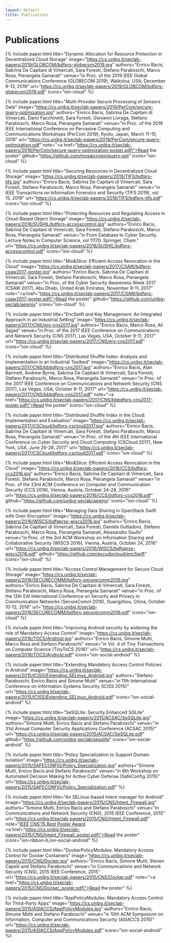 ```yaml
---
layout: default
title: Publications
---
```


# Publications

{% include paper.html
   title="Dynamic Allocation for Resource Protection in Decentralized Cloud Storage"
   image="https://cs.unibg.it/seclab-papers/2019/GLOBCOM/bdfprs-globecom2019.jpg"
   authors="Enrico Bacis, Sabrina De Capitani di Vimercati, Sara Foresti, Stefano Paraboschi, Marco Rosa, Pierangela Samarati"
   venue="in Proc. of the 2019 IEEE Global Communications Conference (GLOBECOM 2019), Waikoloa, USA, December 9-13, 2019"
   url="https://cs.unibg.it/seclab-papers/2019/GLOBCOM/bdfprs-globecom2019.pdf"
   icons="ion-cloud" %}

{% include paper.html
   title="Multi-Provider Secure Processing of Sensors Data"
   image="https://cs.unibg.it/seclab-papers/2019/PerCom/secure-query-optimization.jpg"
   authors="Enrico Bacis, Sabrina De Capitani di Vimercati, Dario Facchinetti, Sara Foresti, Giovanni Livraga, Stefano Paraboschi, Marco Rosa, Pierangela Samarati"
   venue="in Proc. of the 2019 IEEE International Conference on Pervasive Computing and Communications Workshops (PerCom 2019), Kyoto, Japan, March 11-15, 2019"
   url="https://cs.unibg.it/seclab-papers/2019/PerCom/secure-query-optimization.pdf"
   note="<a href=\"https://cs.unibg.it/seclab-papers/2019/PerCom/secure-query-optimization-poster.pdf\">Read the poster</a>"
   github="https://github.com/mosaicrown/query-opt"
   icons="ion-cloud" %}

{% include paper.html
   title="Securing Resources in Decentralized Cloud Storage"
   image="https://cs.unibg.it/seclab-papers/2019/TIFS/bdfprs-tifs.jpg"
   authors="Enrico Bacis, Sabrina De Capitani di Vimercati, Sara Foresti, Stefano Paraboschi, Marco Rosa, Pierangela Samarati"
   venue="in IEEE Transactions on Information Forensics and Security (TIFS 2019), vol. 15, 2019"
   url="https://cs.unibg.it/seclab-papers/2019/TIFS/bdfprs-tifs.pdf"
   icons="ion-cloud" %}

{% include paper.html
   title="Protecting Resources and Regulating Access in Cloud-Based Object Storage"
   image="https://cs.unibg.it/seclab-papers/2018/SUSHIL/bdfprs-accesscontrol.jpg"
   authors="Enrico Bacis, Sabrina De Capitani di Vimercati, Sara Foresti, Stefano Paraboschi, Marco Rosa, Pierangela Samarati"
   venue="in From Database to Cyber Security. Lecture Notes in Computer Science, vol 11170. Springer, Cham."
   url="https://cs.unibg.it/seclab-papers/2018/SUSHIL/bdfprs-accesscontrol.pdf"
   icons="ion-cloud" %}

{% include paper.html
   title="Mix&Slice: Efficient Access Revocation in the Cloud"
   image="https://cs.unibg.it/seclab-papers/2017/CSAW/bdfprs-csaw2017-poster.jpg"
   authors="Enrico Bacis, Sabrina De Capitani di Vimercati, Sara Foresti, Stefano Paraboschi, Marco Rosa, Pierangela Samarati"
   venue="in Proc. of the Cyber Security Awareness Week 2017 (CSAW 2017), Abu Dhabi, United Arab Emirates, November 9-11, 2017"
   note="<a href=\"https://cs.unibg.it/seclab-papers/2017/CSAW/bdfprs-csaw2017-poster.pdf\">Read the poster</a>"
   github="https://github.com/unibg-seclab/aesmix"
   icons="ion-cloud" %}

{% include paper.html
   title="EncSwift and Key Management: An Integrated Approach in an Industrial Setting"
   image="https://cs.unibg.it/seclab-papers/2017/CNS/ers-cns2017.jpg"
   authors="Enrico Bacis, Marco Rosa, Ali Sajjad"
   venue="in Proc. of the 2017 IEEE Conference on Communications and Network Security (CNS 2017), Las Vegas, USA, October 9-11, 2017"
   url="https://cs.unibg.it/seclab-papers/2017/CNS/ers-cns2017.pdf"
   icons="ion-cloud" %}

{% include paper.html
   title="Distributed Shuffle Index: Analysis and Implementation in an Industrial Testbed"
   image="https://cs.unibg.it/seclab-papers/2017/CNS/bbbdfprs-cns2017.jpg"
   authors="Enrico Bacis, Alan Barrnett, Andrew Byrne, Sabrina De Capitani di Vimercati, Sara Foresti, Stefano Paraboschi, Marco Rosa, Pierangela Samarati"
   venue="in Proc. of the 2017 IEEE Conference on Communications and Network Security (CNS 2017), Las Vegas, USA, October 9-11, 2017"
   url="https://cs.unibg.it/seclab-papers/2017/CNS/bbbdfprs-cns2017.pdf"
   note="<a href=\"https://cs.unibg.it/seclab-papers/2017/CNS/bbbdfprs-cns2017-poster.pdf\">Read the poster</a>"
   icons="ion-cloud" %}

{% include paper.html
   title="Distributed Shuffle Index in the Cloud: Implementation and Evaluation"
   image="https://cs.unibg.it/seclab-papers/2017/CSCloud/bdfprs-cscloud2017.jpg"
   authors="Enrico Bacis, Sabrina De Capitani di Vimercati, Sara Foresti, Stefano Paraboschi, Marco Rosa, Pierangela Samarati"
   venue="in Proc. of the 4th IEEE International Conference on Cyber Security and Cloud Computing (CSCloud 2017), New York, USA, June 26-28, 2017"
   url="https://cs.unibg.it/seclab-papers/2017/CSCloud/bdfprs-cscloud2017.pdf"
   icons="ion-cloud" %}

{% include paper.html
   title="Mix&Slice: Efficient Access Revocation in the Cloud"
   image="https://cs.unibg.it/seclab-papers/2016/CCS/bdfprs-ccs2016.jpg"
   authors="Enrico Bacis, Sabrina De Capitani di Vimercati, Sara Foresti, Stefano Paraboschi, Marco Rosa, Pierangela Samarati"
   venue="in Proc. of the 23rd ACM Conference on Computer and Communication Security (CCS 2016), Vienna, Austria, October 24-28, 2016"
   url="https://cs.unibg.it/seclab-papers/2016/CCS/bdfprs-ccs2016.pdf"
   github="https://github.com/unibg-seclab/aesmix"
   icons="ion-cloud" %}

{% include paper.html
   title="Managing Data Sharing in OpenStack Swift with Over-Encryption"
   image="https://cs.unibg.it/seclab-papers/2016/WISCS/bdfgprss-wiscs2016.jpg"
   authors="Enrico Bacis, Sabrina De Capitani di Vimercati, Sara Foresti, Daniele Guttadoro, Stefano Paraboschi, Marco Rosa, Pierangela Samarati, Alessandro Saullo"
   venue="in Proc. of the 3rd ACM Workshop on Information Sharing and Collaborative Security (WISCS 2016), Vienna, Austria, October 24, 2016"
   url="https://cs.unibg.it/seclab-papers/2016/WISCS/bdfgprss-wiscs2016.pdf"
   github="https://github.com/escudocloud/encSwift"
   icons="ion-cloud" %}

{% include paper.html
   title="Access Control Management for Secure Cloud Storage"
   image="https://cs.unibg.it/seclab-papers/2016/SECURECOMM/bdfprs-securecomm2016.jpg"
   authors="Enrico Bacis, Sabrina De Capitani di Vimercati, Sara Foresti, Stefano Paraboschi, Marco Rosa, Pierangela Samarati"
   venue="in Proc. of the 12th EAI International Conference on Security and Privacy in Communication Networks (SecureComm 2016), Guangzhou, China, October 10-12, 2016"
   url="https://cs.unibg.it/seclab-papers/2016/SECURECOMM/bdfprs-securecomm2016.pdf"
   icons="ion-cloud" %}

{% include paper.html
   title="Improving Android security by widening the role of Mandatory Access Control"
   image="https://cs.unibg.it/seclab-papers/2016/TOCS/Android.jpg"
   authors="Enrico Bacis, Simone Mutti, Marco Rosa and Stefano Paraboschi"
   venue="in Vol. 4 of Tiny Transactions on Computer Science (TinyToCS 2016)"
   url="https://cs.unibg.it/seclab-papers/2016/TOCS/Android.pdf"
   icons="ion-social-android" %}

{% include paper.html
   title="Extending Mandatory Access Control Policies in Android"
   image="https://cs.unibg.it/seclab-papers/2015/ICISS/Extending_SELinux_Android.jpg"
   authors="Stefano Paraboschi, Enrico Bacis and Simone Mutti"
   venue="in 11th International Conference on Information Systems Security (ICISS 2015)"
   url="https://cs.unibg.it/seclab-papers/2015/ICISS/Extending_SELinux_Android.pdf"
   icons="ion-social-android" %}

{% include paper.html
   title="SeSQLite: Security Enhanced SQLite"
   image="https://cs.unibg.it/seclab-papers/2015/ACSAC/SeSQLite.jpg"
   authors="Simone Mutti, Enrico Bacis and Stefano Paraboschi"
   venue="in 31st Annual Computer Security Applications Conference (ACSAC 2015)"
   url="https://cs.unibg.it/seclab-papers/2015/ACSAC/SeSQLite.pdf"
   github="https://github.com/unibg-seclab/sesqlite"
   icons="ion-social-android" %}

{% include paper.html
   title="Policy Specialization to Support Domain Isolation"
   image="https://cs.unibg.it/seclab-papers/2015/SAFECONFIG/Policy_Specialization.jpg"
   authors="Simone Mutti, Enrico Bacis and Stefano Paraboschi"
   venue="in 8th Workshop on Automated Decision Making for Active Cyber Defense (SafeConfig 2015)"
   url="https://cs.unibg.it/seclab-papers/2015/SAFECONFIG/Policy_Specialization.pdf" %}

{% include paper.html
   title="An SELinux-based Intent manager for Android"
   image="https://cs.unibg.it/seclab-papers/2015/CNS/Intent_Firewall.jpg"
   authors="Simone Mutti, Enrico Bacis and Stefano Paraboschi"
   venue="in Communications and Network Security (CNS), 2015 IEEE Conference, 2015"
   url="https://cs.unibg.it/seclab-papers/2015/CNS/Intent_Firewall.pdf"
   note="<u>IEEE CNS'15 Best Poster Award</u><br/><a href=\"https://cs.unibg.it/seclab-papers/2015/CNS/Intent_Firewall_poster.pdf\">Read the poster</a>"
   icons="ion-ribbon-b,ion-social-android" %}

{% include paper.html
   title="DockerPolicyModules: Mandatory Access Control for Docker Containers"
   image="https://cs.unibg.it/seclab-papers/2015/CNS/Docker.jpg"
   authors="Enrico Bacis, Simone Mutti, Steven Capelli and Stefano Paraboschi"
   venue="in Communications and Network Security (CNS), 2015 IEEE Conference, 2015"
   url="https://cs.unibg.it/seclab-papers/2015/CNS/Docker.pdf"
   note="<a href=\"https://cs.unibg.it/seclab-papers/2015/CNS/Docker_poster.pdf\">Read the poster</a>" %}

{% include paper.html
   title="AppPolicyModules: Mandatory Access Control for Third-Party Apps"
   image="https://cs.unibg.it/seclab-papers/2015/ASIACCS/AppPolicyModules.jpg"
   authors="Enrico Bacis, Simone Mutti and Stefano Paraboschi"
   venue="in 10th ACM Symposium on Information, Computer and Communications Security (ASIACCS 2015)"
   url="https://cs.unibg.it/seclab-papers/2015/ASIACCS/AppPolicyModules.pdf"
   icons="ion-social-android" %}
